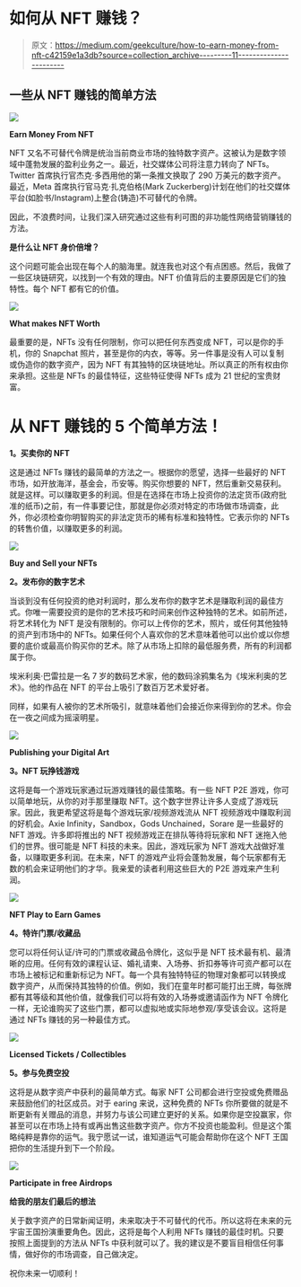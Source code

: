 # 如何从 NFT 赚钱？

> 原文：<https://medium.com/geekculture/how-to-earn-money-from-nft-c42159e1a3db?source=collection_archive---------11----------------------->

## **一些从 NFT 赚钱的简单方法**

![](img/67cd5d1b344044d89e97ee5b26ffb8a0.png)

**Earn Money From NFT**

NFT 又名不可替代令牌是统治当前商业市场的独特数字资产。这被认为是数字领域中蓬勃发展的盈利业务之一。最近，社交媒体公司将注意力转向了 NFTs。Twitter 首席执行官杰克·多西用他的第一条推文换取了 290 万美元的数字资产。最近，Meta 首席执行官马克·扎克伯格(Mark Zuckerberg)计划在他们的社交媒体平台(如脸书/Instagram)上整合(铸造)不可替代的令牌。

因此，不浪费时间，让我们深入研究通过这些有利可图的非功能性网络营销赚钱的方法。

**是什么让 NFT 身价倍增？**

这个问题可能会出现在每个人的脑海里。就连我也对这个有点困惑。然后，我做了一些区块链研究，以找到一个有效的理由。NFT 价值背后的主要原因是它们的独特性。每个 NFT 都有它的价值。

![](img/5b3655d1c43059563b4733796d1bf008.png)

**What makes NFT Worth**

最重要的是，NFTs 没有任何限制，你可以把任何东西变成 NFT，可以是你的手机，你的 Snapchat 照片，甚至是你的内衣，等等。另一件事是没有人可以复制或伪造你的数字资产，因为 NFT 有其独特的区块链地址。所以真正的所有权由你来承担。这些是 NFTs 的最佳特征，这些特征使得 NFTs 成为 21 世纪的宝贵财富。

# **从 NFT 赚钱的 5 个简单方法！**

**1。买卖你的 NFT**

这是通过 NFTs 赚钱的最简单的方法之一。根据你的愿望，选择一些最好的 NFT 市场，如开放海洋，基金会，币安等。购买你想要的 NFT，然后重新交易获利。就是这样。可以赚取更多的利润。但是在选择在市场上投资你的法定货币(政府批准的纸币)之前，有一件事要记住，那就是你必须对特定的市场做市场调查，此外，你必须检查你明智购买的非法定货币的稀有标准和独特性。它表示你的 NFTs 的转售价值，以赚取更多的利润。

![](img/90e16c2f22291c04fb74bd09fdb13f72.png)

**Buy and Sell your NFTs**

**2。发布你的数字艺术**

当谈到没有任何投资的绝对利润时，那么发布你的数字艺术是赚取利润的最佳方式。你唯一需要投资的是你的艺术技巧和时间来创作这种独特的艺术。如前所述，将艺术转化为 NFT 是没有限制的。你可以上传你的艺术，照片，或任何其他独特的资产到市场中的 NFTs。如果任何个人喜欢你的艺术意味着他可以出价或以你想要的底价或最高价购买你的艺术。除了从市场上扣除的最低服务费，所有的利润都属于你。

埃米利奥·巴雷拉是一名 7 岁的数码艺术家，他的数码涂鸦集名为《埃米利奥的艺术》。他的作品在 NFT 的平台上吸引了数百万艺术爱好者。

同样，如果有人被你的艺术所吸引，就意味着他们会接近你来得到你的艺术。你会在一夜之间成为摇滚明星。

![](img/c6d72e4f357ebb4ec2831c65024eb8b4.png)

**Publishing your Digital Art**

**3。NFT 玩挣钱游戏**

这将是每一个游戏玩家通过玩游戏赚钱的最佳策略。有一些 NFT P2E 游戏，你可以简单地玩，从你的对手那里赚取 NFT。这个数字世界让许多人变成了游戏玩家。因此，我更希望这将是每个游戏玩家/视频游戏流从 NFT 视频游戏中赚取利润的好机会。Axie Infinity，Sandbox，Gods Unchained，Sorare 是一些最好的 NFT 游戏。许多即将推出的 NFT 视频游戏正在排队等待将玩家和 NFT 迷拖入他们的世界。很可能是 NFT 科技的未来。因此，游戏玩家为 NFT 游戏大战做好准备，以赚取更多利润。在未来，NFT 的游戏产业将会蓬勃发展，每个玩家都有无数的机会来证明他们的才华。我亲爱的读者利用这些巨大的 P2E 游戏来产生利润。

![](img/a19b756754d6e22a7d4edf904cc45970.png)

**NFT Play to Earn Games**

**4。特许门票/收藏品**

您可以将任何认证/许可的门票或收藏品令牌化，这似乎是 NFT 技术最有机、最清晰的应用。任何有效的课程认证、婚礼请柬、入场券、折扣券等许可资产都可以在市场上被标记和重新标记为 NFT。每一个具有独特特征的物理对象都可以转换成数字资产，从而保持其独特的价值。例如，我们在童年时都可能打出王牌，每张牌都有其等级和其他价值，就像我们可以将有效的入场券或邀请函作为 NFT 令牌化一样，无论谁购买了这些门票，都可以虚拟地或实际地参观/享受该会议。这将是通过 NFTs 赚钱的另一种最佳方式。

![](img/e2e198a485d01a463208e2710134295d.png)

**Licensed Tickets / Collectibles**

**5。参与免费空投**

这将是从数字资产中获利的最简单方式。每家 NFT 公司都会进行空投或免费赠品来鼓励他们的社区成员。对于 earing 来说，这种免费的 NFTs 你所要做的就是不断更新有关赠品的消息，并努力与该公司建立更好的关系。如果你是空投赢家，你甚至可以在市场上持有或再出售这些数字资产。你方不投资也能盈利。但是这个策略纯粹是靠你的运气。我宁愿试一试，谁知道运气可能会帮助你在这个 NFT 王国把你的生活提升到下一个阶段。

![](img/0b97a79f4c7c49f839f1a8a8f20084d0.png)

**Participate in free Airdrops**

**给我的朋友们最后的想法**

关于数字资产的日常新闻证明，未来取决于不可替代的代币。所以这将在未来的元宇宙王国扮演重要角色。因此，这将是每个人利用 NFTs 赚钱的最佳时机。只要按照上面提到的方法从 NFTs 中获利就可以了。我的建议是不要盲目相信任何事情，做好你的市场调查，自己做决定。

祝你未来一切顺利！